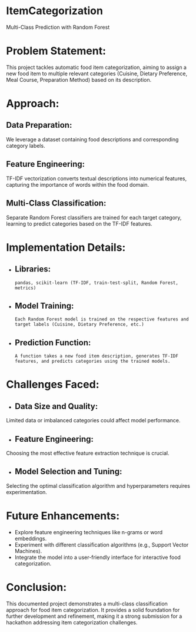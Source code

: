 # ItemCategorization
Multi-Class Prediction with Random Forest

# Problem Statement:
This project tackles automatic food item categorization, aiming to assign a new food item to multiple relevant categories (Cuisine, Dietary Preference, Meal Course, Preparation Method) based on its description.

# Approach:
## Data Preparation:
We leverage a dataset containing food descriptions and corresponding category labels.
## Feature Engineering:
TF-IDF vectorization converts textual descriptions into numerical features, capturing the importance of words within the food domain.
## Multi-Class Classification: 
Separate Random Forest classifiers are trained for each target category, learning to predict categories based on the TF-IDF features.

# Implementation Details:
+ ## Libraries:
      pandas, scikit-learn (TF-IDF, train-test-split, Random Forest, metrics)
+ ## Model Training:
      Each Random Forest model is trained on the respective features and target labels (Cuisine, Dietary Preference, etc.)
+ ## Prediction Function:
      A function takes a new food item description, generates TF-IDF features, and predicts categories using the trained models.
  
# Challenges Faced:
+ ## Data Size and Quality: 
Limited data or imbalanced categories could affect model performance.
+ ## Feature Engineering:
Choosing the most effective feature extraction technique is crucial.
+ ## Model Selection and Tuning:
Selecting the optimal classification algorithm and hyperparameters requires experimentation.

# Future Enhancements:
+ Explore feature engineering techniques like n-grams or word embeddings.
+ Experiment with different classification algorithms (e.g., Support Vector Machines).
+ Integrate the model into a user-friendly interface for interactive food categorization.

# Conclusion:
This documented project demonstrates a multi-class classification approach for food item categorization. It provides a solid foundation for further development and refinement, making it a strong submission for a hackathon addressing item categorization challenges.
